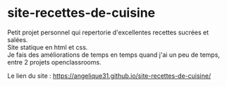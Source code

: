 # site-recettes-de-cuisine

Petit projet personnel qui repertorie d'excellentes recettes sucrées et salées.  
Site statique en html et css.   
Je fais des améliorations de temps en temps quand j'ai un peu de temps, entre 2 projets openclassrooms.  

Le lien du site :
 https://angelique31.github.io/site-recettes-de-cuisine/
